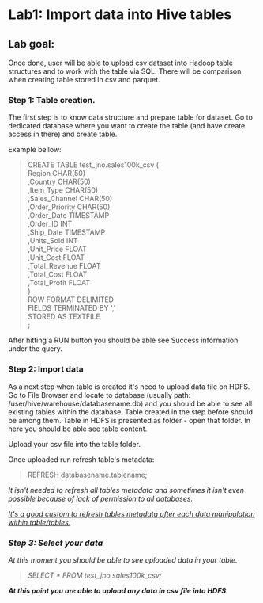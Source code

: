 # Lab1: Import data into Hive tables

## Lab goal: 
Once done, user will be able to upload csv dataset into Hadoop table structures and to work with the table via SQL. There will be comparison when creating table stored in csv and parquet. 

### Step 1: Table creation.
The first step is to know data structure and prepare table for dataset. Go to dedicated database where you want to create the table (and have create access in there) and create table. 

Example bellow: 

> CREATE TABLE test_jno.sales100k_csv ( <br>
> Region CHAR(50)  <br>
> ,Country CHAR(50) <br>
> ,Item_Type CHAR(50) <br>
> ,Sales_Channel CHAR(50) <br>
> ,Order_Priority CHAR(50) <br>
> ,Order_Date TIMESTAMP  <br>
> ,Order_ID INT <br>
> ,Ship_Date TIMESTAMP <br>
> ,Units_Sold INT <br>
> ,Unit_Price FLOAT <br>
> ,Unit_Cost FLOAT <br>
> ,Total_Revenue FLOAT <br>
> ,Total_Cost FLOAT <br>
> ,Total_Profit FLOAT <br>
> ) <br>
> ROW FORMAT DELIMITED <br>
> FIELDS TERMINATED BY ',' <br>
> STORED AS TEXTFILE <br>
> ; <br>
> 

After hitting a RUN button you should be able see Success information under the query. 

### Step 2: Import data
As a next step when table is created it's need to upload data file on HDFS. Go to File Browser and locate to database (usually path: /user/hive/warehouse/databasename.db) and you should be able to see all existing tables within the database. Table created in the step before should be among them. Table in HDFS is presented as folder - open that folder. In here you should be able see table content. 

Upload your csv file into the table folder. 

Once uploaded run refresh table's metadata: 

> REFRESH databasename.tablename; 

<i> It isn't needed to refresh all tables metadata and sometimes it isn't even possible because of lack of permission to all databases.<i/>
  
  <u> It's a good custom to refresh tables metadata after each data manipulation within table/tables. </u>
  
  ### Step 3: Select your data
  At this moment you should be able to see uploaded data in your table. 
  
  > SELECT * FROM test_jno.sales100k_csv; 
  
  <b> At this point you are able to upload any data in csv file into HDFS.  </b>
  
  
